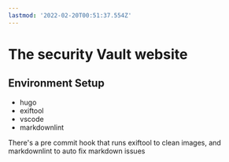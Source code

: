 ```yaml
---
lastmod: '2022-02-20T00:51:37.554Z'
---
```

# The security Vault website

## Environment Setup

* hugo
* exiftool
* vscode
* markdownlint

There's a pre commit hook that runs exiftool to clean images, and markdownlint to auto fix markdown issues
